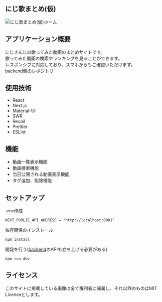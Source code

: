 ## にじ歌まとめ(仮)
![にじ歌まとめ(仮)ホーム](https://storage.googleapis.com/vtuber_image/niji-songs.app.png)

## アプリケーション概要
にじさんじの歌ってみた動画のまとめサイトです。<br>
歌ってみた動画の検索やランキングを見ることができます。<br>
レスポンシブに対応しており、スマホからもご確認いただけます。<br>
[backend側のレポジトリ](https://github.com/aopontann/nijisanji-songs-server)

## 使用技術
- React
- Next.js
- Material-UI
- SWR
- Recoil
- Prettier
- ESLint

## 機能
- 動画一覧表示機能
- 動画検索機能
- 当日公開される動画表示機能
- タグ追加、削除機能

## セットアップ
.env作成
```
NEXT_PUBLIC_API_ADDRESS = "http://localhost:8081"
```
依存関係のインストール
```
npm install
```
開発を行う([backend](https://github.com/aopontann/nijisanji-songs-server)のAPIも立ち上げる必要がある)
```
npm run dev
```

## ライセンス
このサイトに掲載している画像は全て権利者に帰属し、それ以外のものはMIT Licenseとします。